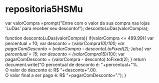 # repositoria5HSMu
var valorCompra =prompt("Entre com o valor da sua compra nas lojas 'LuDas' para receber seu desconto!");
descontoLuDas(valorCompra);

function descontoLuDas(valorCompra){
	if(valorCompra <= 499.99){
		var percentual = 10;
		var desconto = (valorCompra*10)/100;
		var pagarComDesconto = (valorCompra - desconto).toFixed(2);
	}else{
		var percentual = 15;
		var desconto = (valorCompra*15)/100;
		var pagarComDesconto = (valorCompra - desconto).toFixed(2);
	}
return document.write("O percentual de desconto é: "+percentual+"%.<br> O valor do desconto é: R$ "+desconto+".00.<br> O valor final a ser pago é: R$ "+pagarComDesconto+".");
}
